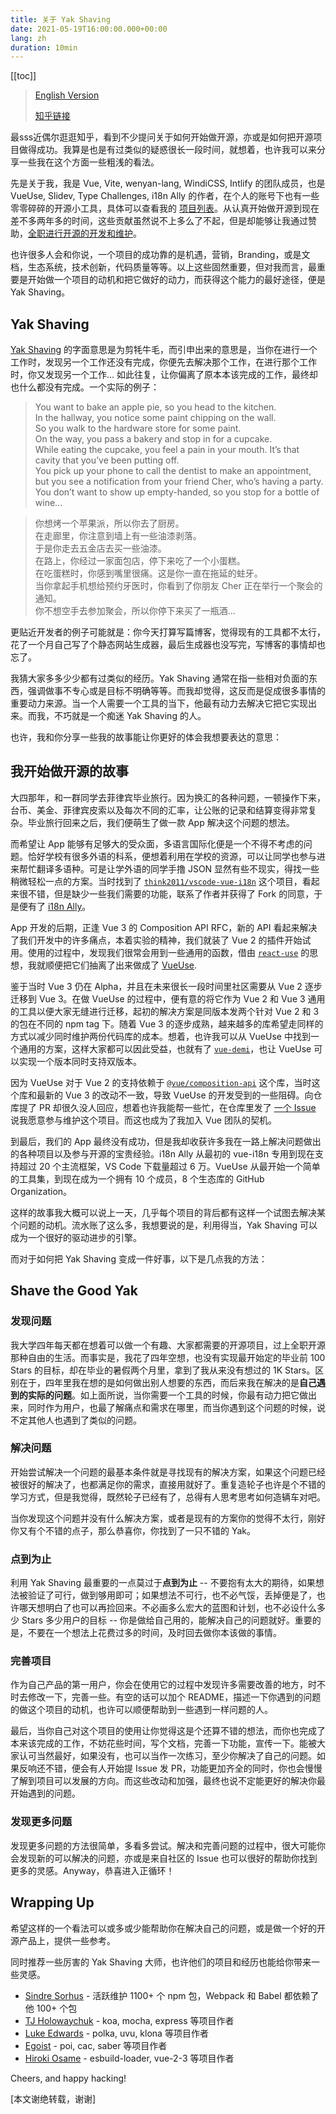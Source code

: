 ```yaml
---
title: 关于 Yak Shaving
date: 2021-05-19T16:00:00.000+00:00
lang: zh
duration: 10min
---
```


[[toc]]

> [English Version](/posts/about-yak-shaving)
>
> [知乎链接](https://zhuanlan.zhihu.com/p/373699761)

最sss近偶尔逛逛知乎，看到不少提问关于如何开始做开源，亦或是如何把开源项目做得成功。我算是也是有过类似的疑惑很长一段时间，就想着，也许我可以来分享一些我在这个方面一些粗浅的看法。

先是关于我，我是 Vue, Vite, wenyan-lang, WindiCSS, Intlify 的团队成员，也是 VueUse, Slidev, Type Challenges, i18n Ally 的作者，在个人的账号下也有一些零零碎碎的开源小工具，具体可以查看我的 [项目列表](https://antfu.me/projects)。从认真开始做开源到现在差不多两年多的时间，这些贡献虽然说不上多么了不起，但是却能够让我通过赞助，[全职进行开源的开发和维护](https://twitter.com/antfu7/status/1362676666221268995)。

也许很多人会和你说，一个项目的成功靠的是机遇，营销，Branding，或是文档，生态系统，技术创新，代码质量等等。以上这些固然重要，但对我而言，最重要是开始做一个项目的动机和把它做好的动力，而获得这个能力的最好途径，便是 Yak Shaving。

## Yak Shaving

[Yak Shaving](https://americanexpress.io/yak-shaving) 的字面意思是为剪牦牛毛，而引申出来的意思是，当你在进行一个工作时，发现另一个工作还没有完成，你便先去解决那个工作，在进行那个工作时，你又发现另一个工作… 如此往复，让你偏离了原本本该完成的工作，最终却也什么都没有完成。一个实际的例子：

> You want to bake an apple pie, so you head to the kitchen.<br>
> In the hallway, you notice some paint chipping on the wall.<br>
> So you walk to the hardware store for some paint.<br>
> On the way, you pass a bakery and stop in for a cupcake.<br>
> While eating the cupcake, you feel a pain in your mouth. It’s that cavity that you’ve been putting off.<br>
> You pick up your phone to call the dentist to make an appointment, but you see a notification from your friend Cher, who’s having a party.<br>
> You don’t want to show up empty-handed, so you stop for a bottle of wine…<br>

> 你想烤一个苹果派，所以你去了厨房。<br>
> 在走廊里，你注意到墙上有一些油漆剥落。<br>
> 于是你走去五金店去买一些油漆。<br>
> 在路上，你经过一家面包店，停下来吃了一个小蛋糕。<br>
> 在吃蛋糕时，你感到嘴里很痛。这是你一直在拖延的蛀牙。<br>
> 当你拿起手机想给预约牙医时，你看到了你朋友 Cher 正在举行一个聚会的通知。<br>
> 你不想空手去参加聚会，所以你停下来买了一瓶酒...

更贴近开发者的例子可能就是：你今天打算写篇博客，觉得现有的工具都不太行，花了一个月自己写了个静态网站生成器，最后生成器也没写完，写博客的事情却也忘了。

我猜大家多多少少都有过类似的经历。Yak Shaving 通常在指一些相对负面的东西，强调做事不专心或是目标不明确等等。而我却觉得，这反而是促成很多事情的重要动力来源。当一个人需要一个工具的当下，他最有动力去解决它把它实现出来。而我，不巧就是一个痴迷 Yak Shaving 的人。

也许，我和你分享一些我的故事能让你更好的体会我想要表达的意思：

## 我开始做开源的故事

大四那年，和一群同学去菲律宾毕业旅行。因为换汇的各种问题，一顿操作下来，台币、美金、菲律宾皮索以及每次不同的汇率，让公账的记录和结算变得非常复杂。毕业旅行回来之后，我们便萌生了做一款 App 解决这个问题的想法。

而希望让 App 能够有足够大的受众面，多语言国际化便是一个不得不考虑的问题。恰好学校有很多外语的科系，便想着利用在学校的资源，可以让同学也参与进来帮忙翻译多语种。可是让学外语的同学手撸 JSON 显然有些不现实，得找一些稍微轻松一点的方案。当时找到了 [`think2011/vscode-vue-i18n`](https://github.com/think2011/vscode-vue-i18n) 这个项目，看起来很不错，但是缺少一些我们需要的功能，联系了作者并获得了 Fork 的同意，于是便有了 [i18n Ally](https://github.com/lokalise/i18n-ally)。

App 开发的后期，正逢 Vue 3 的 Composition API RFC，新的 API 看起来解决了我们开发中的许多痛点，本着实验的精神，我们就装了 Vue 2 的插件开始试用。使用的过程中，发现我们很常会用到一些通用的函数，借由 [`react-use`](https://github.com/streamich/react-use) 的思想，我就顺便把它们抽离了出来做成了 [VueUse](https://github.com/vueuse/vueuse).

鉴于当时 Vue 3 仍在 Alpha，并且在未来很长一段时间里社区需要从 Vue 2 逐步迁移到 Vue 3。在做 VueUse 的过程中，便有意的将它作为 Vue 2 和 Vue 3 通用的工具以便大家无缝进行迁移，起初的解决方案是同版本发两个针对 Vue 2 和 3 的包在不同的 npm tag 下。随着 Vue 3 的逐步成熟，越来越多的库希望走同样的方式以减少同时维护两份代码库的成本。想着，也许我可以从 VueUse 中找到一个通用的方案，这样大家都可以因此受益，也就有了 [`vue-demi`](https://github.com/vueuse/vue-demi)，也让 VueUse 可以实现一个版本同时支持双版本。

因为 VueUse 对于 Vue 2 的支持依赖于 [`@vue/composition-api`](https://github.com/vuejs/composition-api) 这个库，当时这个库和最新的 Vue 3 的改动不一致，导致 VueUse 的开发受到的一些阻碍。向仓库提了 PR 却很久没人回应，想着也许我能帮一些忙，在仓库里发了 [一个 Issue](https://github.com/vuejs/composition-api/issues/343) 说我愿意参与维护这个项目。而这也成为了我加入 Vue 团队的契机。

到最后，我们的 App 最终没有成功，但是我却收获许多我在一路上解决问题做出的各种项目以及参与开源的宝贵经验。i18n Ally 从最初的 vue-i18n 专用到现在支持超过 20 个主流框架，VS Code 下载量超过 6 万。VueUse 从最开始一个简单的工具集，到现在成为一个拥有 10 个成员，8 个生态库的 GitHub Organization。

这样的故事我大概可以说上一天，几乎每个项目的背后都有这样一个试图去解决某个问题的动机。流水账了这么多，我想要说的是，利用得当，Yak Shaving 可以成为一个很好的驱动进步的引擎。

而对于如何把 Yak Shaving 变成一件好事，以下是几点我的方法：

## Shave the Good Yak

### 发现问题

我大学四年每天都在想着可以做一个有趣、大家都需要的开源项目，过上全职开源那种自由的生活。而事实是，我花了四年空想，也没有实现最开始定的毕业前 100 Stars 的目标，却在毕业的暑假两个月里，拿到了我从来没有想过的 1K Stars。区别在于，四年里我在想的是如何做出别人想要的东西，而后来我在解决的是**自己遇到的实际的问题**。如上面所说，当你需要一个工具的时候，你最有动力把它做出来，同时作为用户，也最了解痛点和需求在哪里，而当你遇到这个问题的时候，说不定其他人也遇到了类似的问题。

### 解决问题

开始尝试解决一个问题的最基本条件就是寻找现有的解决方案，如果这个问题已经被很好的解决了，也都满足你的需求，直接用就好了。重复造轮子也许是个不错的学习方式，但是我觉得，既然轮子已经有了，总得有人思考思考如何造辆车对吧。

当你发现这个问题并没有什么解决方案，或者是现有的方案你的觉得不太行，刚好你又有个不错的点子，那么恭喜你，你找到了一只不错的 Yak。

### 点到为止

利用 Yak Shaving 最重要的一点莫过于**点到为止** -- 不要抱有太大的期待，如果想法被验证了可行，做到够用即可；如果想法不可行，也不必气馁，丢掉便是了，也许哪天想明白了也可以再捡回来。不必画多么宏大的蓝图和计划，也不必设什么多少 Stars 多少用户的目标 -- 你是做给自己用的，能解决自己的问题就好。重要的是，不要在一个想法上花费过多的时间，及时回去做你本该做的事情。

### 完善项目

作为自己产品的第一用户，你会在使用它的过程中发现许多需要改善的地方，时不时去修改一下，完善一些。有空的话可以加个 README，描述一下你遇到的问题的做这个项目的动机，也许可以顺便帮助到一些遇到一样问题的人。

最后，当你自己对这个项目的使用让你觉得这是个还算不错的想法，而你也完成了本来该完成的工作，不妨花些时间，写个文档，完善一下功能，宣传一下。能被大家认可当然最好，如果没有，也可以当作一次练习，至少你解决了自己的问题。如果反响还不错，便会有人开始提 Issue 发 PR，功能更加齐全的同时，你也会慢慢了解到项目可以发展的方向。而这些改动和加强，最终也说不定能更好的解决你最开始遇到的问题。

### 发现更多问题

发现更多问题的方法很简单，多看多尝试。解决和完善问题的过程中，很大可能你会发现新的可以解决的问题，亦或是来自社区的 Issue 也可以很好的帮助你找到更多的灵感。Anyway，恭喜进入正循环！

## Wrapping Up

希望这样的一个看法可以或多或少能帮助你在解决自己的问题，或是做一个好的开源产品上，提供一些参考。

同时推荐一些厉害的 Yak Shaving 大师，也许他们的项目和经历也能给你带来一些灵感。

- [Sindre Sorhus](https://github.com/sindresorhus) - 活跃维护 1100+ 个 npm 包，Webpack 和 Babel 都依赖了他 100+ 个包
- [TJ Holowaychuk](https://github.com/tj) - koa, mocha, express 等项目作者
- [Luke Edwards](https://github.com/lukeed) - polka, uvu, klona 等项目作者
- [Egoist](https://github.com/egoist) - poi, cac, saber 等项目作者
- [Hiroki Osame](https://github.com/privatenumber) - esbuild-loader, vue-2-3 等项目作者

Cheers, and happy hacking!

[本文谢绝转载，谢谢]
